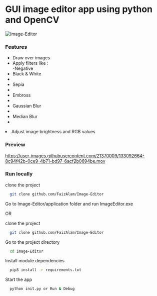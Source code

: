 # GUI image editor app using python and OpenCV
![Image-Editor](https://socialify.git.ci/FaizAlam/Image-Editor/image?description=1&descriptionEditable=simple%20GUI%20image%20editor%20app%20using%20python%20and%20OpenCV&font=Inter&language=1&owner=1&pattern=Plus&theme=Light)

### Features
<ul>
  <li>Draw over images </li>
  <li>Apply filters like :</li>
      -Negative
      <li>Black & White<li>
      <li>Sepia<li>
      <li>Embross<li>
      <li>Gaussian Blur<li>
      <li>Median Blur<li>
     </ul>
  </li>
  <li>Adjust image brightness and RGB values</li>
</ul>

### Preview


https://user-images.githubusercontent.com/21370009/133092664-8c94f42b-0ce9-4b71-bd97-6acf2b0694be.mov


### Run locally 

clone the project

```bash
  git clone github.com/FaizAlam/Image-Editor
```
Go to Image-Editor/application folder and run ImageEditor.exe 

OR

clone the project

```bash
  git clone github.com/FaizAlam/Image-Editor
```

Go to the project directory

```bash
  cd Image-Editor
```

Install module dependencies

```bash
  pip3 install -r requirements.txt 
```

Start the app 

```bash
  python init.py or Run & Debug
  
```


